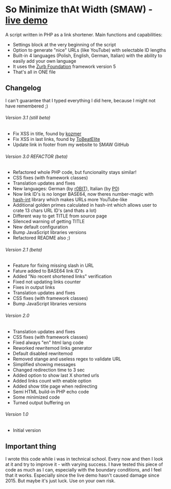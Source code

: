 ﻿# So Minimize thAt Width (SMAW) - [live demo](http://r.kucharskov.pl)
A script written in PHP as a link shortener. Main functions and capabilities:
  - Settings block at the very beginning of the script
  - Option to generate "nice" URLs (like YouTube) with selectable ID lengths
  - Built-in 4 languages (Polish, English, German, Italian) with the ability to easily add your own language
  - It uses the [Zurb Foundation](http://foundation.zurb.com/) framework version 5
  - That's all in ONE file

## Changelog
I can't guarantee that I typed everything I did here, because I might not have remembered ;)

###### Version 3.1 (still beta)
  - Fix XSS in title, found by [kozmer](https://github.com/kozmer)
  - Fix XSS in last links, found by [ToBeatElite](https://github.com/tobeatelite)
  - Update link in footer from my website to SMAW GitHub

###### Version 3.0 REFACTOR (beta)
  - Refactored whole PHP code, but funcionality stays similar!
  - CSS fixes (with framework classes)
  - Translation updates and fixes
  - New languages: German (by [r0BIT](https://twitter.com/0xr0BIT)), Italian (by [P0](https://twitter.com/Pzz02))
  - Now link ID's is no longer BASE64, now theres number-magic with [hash-int](https://github.com/dmhendricks/hash-int) library which makes URLs more YouTube-like
  - Additional golden primes calculated in hash-int which allows user to crate 13 chars URL ID's (and thats a lot)
  - Different way to get TITLE from source page
  - Silenced warning of getting TITLE 
  - New default configuration
  - Bump JavaScript libraries versions
  - Refactored README also ;)

###### Version 2.1 (beta)
  - Feature for fixing missing slash in URL
  - Fature added to BASE64 link ID's
  - Added "No recent shortened links" verification
  - Fixed not updating links counter
  - Fixes in output links
  - Translation updates and fixes
  - CSS fixes (with framework classes)
  - Bump JavaScript libraries versions

###### Version 2.0
  - Translation updates and fixes
  - CSS fixes (with framework classes)
  - Fixed always "en" html lang code
  - Reworked rewritemod links generator
  - Default disabled rewritemod
  - Removed stange and useless regex to validate URL
  - Simplified showing messages
  - Changed redirection time to 3 sec
  - Added option to show last X shorted urls
  - Added links count with enable option
  - Added show title page when redirecting
  - Semi HTML build-in PHP echo code
  - Some minimized code
  - Turned output buffering on

###### Version 1.0
  - Initial version
  
## Important thing
I wrote this code while i was in technical school. Every now and then I look at it and try to improve it - with varying success. I have tested this piece of code as much as I can, especially with the boundary conditions, and I feel that it works. Especially since the live demo hasn't caused damage since 2015. But maybe it's just luck. Use on your own risk.
